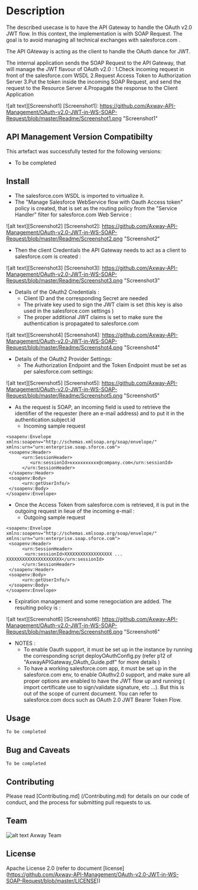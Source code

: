# Description
The described usecase is to have the API Gateway to handle the OAuth v2.0 JWT flow.
In this context, the implementation is with SOAP Request. The goal is to avoid managing all technical exchanges with salesforce.com .

The API GAteway is acting as the client to handle the OAuth dance for JWT.

The internal application sends the SOAP Request to the API Gateway, that will manage the JWT flavour of OAuth v2.0 :
1.Check incoming request in front of the salesforce.com WSDL
2.Request Access Token to Authorization Server
3.Put the token inside the incoming SOAP Request, and send the request to the Resource Server
4.Propagate the response to the Client Application

  
![alt text][Screenshot1]
[Screenshot1]: https://github.com/Axway-API-Management/OAuth-v2.0-JWT-in-WS-SOAP-Request/blob/master/Readme/Screenshot1.png  "Screenshot1"   


## API Management Version Compatibilty
This artefact was successfully tested for the following versions:
- To be completed


## Install

- The salesforce.com WSDL is imported to virtualize it.
- The "Manage Salesforce WebService flow with Oauth Access token" policy is created, that is set as the routing policy from the "Service Handler" filter for salesforce.com Web Service :
  
![alt text][Screenshot2]
[Screenshot2]: https://github.com/Axway-API-Management/OAuth-v2.0-JWT-in-WS-SOAP-Request/blob/master/Readme/Screenshot2.png  "Screenshot2"   

- Then the client Credentials the API Gateway needs to act as a client to salesforce.com is created :

![alt text][Screenshot3]
[Screenshot3]: https://github.com/Axway-API-Management/OAuth-v2.0-JWT-in-WS-SOAP-Request/blob/master/Readme/Screenshot3.png  "Screenshot3"   

- Details of the OAuth2 Credentials : 
  * Client ID and the corresponding Secret are needed
  * The private key used to sign the JWT claim is set (this key is also used in the salesforce.com settings )
  * The proper additional JWT claims is set to make sure the authentication is propagated to salesforce.com

![alt text][Screenshot4]
[Screenshot4]: https://github.com/Axway-API-Management/OAuth-v2.0-JWT-in-WS-SOAP-Request/blob/master/Readme/Screenshot4.png  "Screenshot4"   

- Details of the OAuth2 Provider Settings: 
  * The Authorization Endpoint and the Token Endpoint must be set as per salesforce.com settings:

![alt text][Screenshot5]
[Screenshot5]: https://github.com/Axway-API-Management/OAuth-v2.0-JWT-in-WS-SOAP-Request/blob/master/Readme/Screenshot5.png  "Screenshot5"   

- As the request is SOAP, an incoming field is used to retrieve the identifier of the requester (here an e-mail address) and to put it in the authentication.subject.id
  * Incoming sample request
```
<soapenv:Envelope xmlns:soapenv="http://schemas.xmlsoap.org/soap/envelope/" xmlns:urn="urn:enterprise.soap.sforce.com">
 <soapenv:Header>
      <urn:SessionHeader>
         <urn:sessionId>xxxxxxxxxxx@company.com</urn:sessionId>
      </urn:SessionHeader>
 </soapenv:Header>
 <soapenv:Body>
      <urn:getUserInfo/>
 </soapenv:Body>
</soapenv:Envelope>
```

- Once the Access Token from salesforce.com is retrieved, it is put in the outgoing request in lieue of the incoming e-mail :
  * Outgoing sample request
```
<soapenv:Envelope xmlns:soapenv="http://schemas.xmlsoap.org/soap/envelope/" xmlns:urn="urn:enterprise.soap.sforce.com">
 <soapenv:Header>
      <urn:SessionHeader>
       <urn:sessionId>XXXXXXXXXXXXXXXXXX ... XXXXXXXXXXXXXXXXXXXXX</urn:sessionId>
      </urn:SessionHeader>
 </soapenv:Header>
 <soapenv:Body>
      <urn:getUserInfo/>
 </soapenv:Body>
</soapenv:Envelope>
```

- Expiration management and some renegociation are added. The resulting policy is :

![alt text][Screenshot6]
[Screenshot6]: https://github.com/Axway-API-Management/OAuth-v2.0-JWT-in-WS-SOAP-Request/blob/master/Readme/Screenshot6.png  "Screenshot6"   

- NOTES :
  * To enable Oauth support, it must be set up in the instance by running the corresponding script deployOAuthConfig.py (refer p12 of "AxwayAPIGateway_OAuth_Guide.pdf" for more details )
  * To have a working salesforce.com app, it must be set up in the salesforce.com env, to enable OAuthv2.0 support, and make sure all proper options are enabled to have the JWT flow up and running ( import certificate use to sign/validate signature, etc ...). 
  But this is out of the scope of current document. You can refer to salesforce.com docs such as OAuth 2.0 JWT Bearer Token Flow.

## Usage
```
To be completed
```

## Bug and Caveats
```
To be completed
```

## Contributing

Please read [Contributing.md] (/Contributing.md) for details on our code of conduct, and the process for submitting pull requests to us.

## Team

![alt text][Axwaylogo] Axway Team

[Axwaylogo]: https://github.com/Axway-API-Management/Common/blob/master/img/AxwayLogoSmall.png  "Axway logo"


## License
Apache License 2.0 (refer to document [license] (https://github.com/Axway-API-Management/OAuth-v2.0-JWT-in-WS-SOAP-Request/blob/master/LICENSE))

